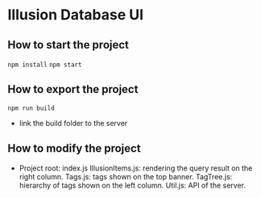 # Illusion Database UI

## How to start the project
`npm install`
`npm start`

## How to export the project
`npm run build`
- link the build folder to the server

## How to modify the project
- Project root: index.js
IllusionItems.js: rendering the query result on the right column.
Tags.js: tags shown on the top banner.
TagTree.js: hierarchy of tags shown on the left column.
Util.js: API of the server.

